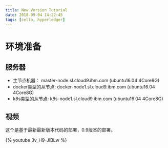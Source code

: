 ```yaml
---
title: New Version Tutorial
date: 2018-09-04 14:22:45
tags: [cello, hyperledger]
---
```


# 环境准备

## 服务器
* 主节点机器： master-node.sl.cloud9.ibm.com (ubuntu16.04 4Core8G)
* docker类型的从节点: docker-node1.sl.cloud9.ibm.com (ubuntu16.04 4Core8G)
* k8s类型的从节点: k8s-node1.sl.cloud9.ibm.com (ubuntu16.04 4Core8G)

## 视频

这个是基于最新最新版本代码的部署，0.9版本的部署。

{% youtube 3v_H9-JlBLw %}

<!-- more -->
